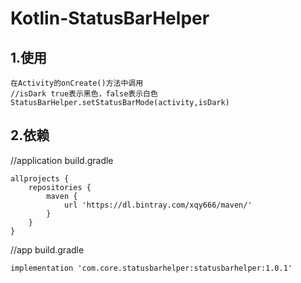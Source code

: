 # Kotlin-StatusBarHelper
## 1.使用
```
在Activity的onCreate()方法中调用
//isDark true表示黑色，false表示白色
StatusBarHelper.setStatusBarMode(activity,isDark)
```
## 2.依赖
//application build.gradle

```
allprojects {
    repositories {
        maven {
            url 'https://dl.bintray.com/xqy666/maven/'
        }
    }
}

```
//app build.gradle

`implementation 'com.core.statusbarhelper:statusbarhelper:1.0.1'`

